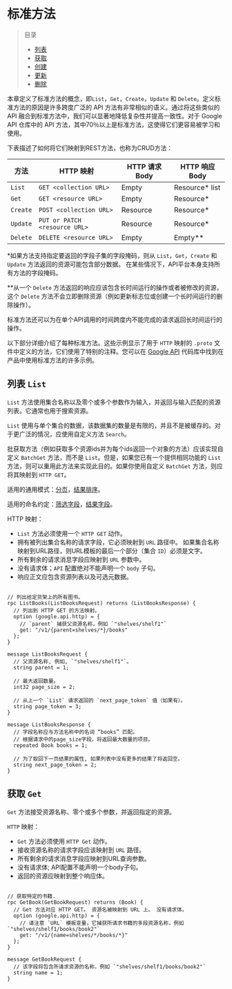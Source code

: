 # 标准方法

> 目录
> * [列表](https://github.com/DeadWish/translation-api-design-guide/blob/master/src/resource-names.md#完整资源名称)
> * [获取](https://github.com/DeadWish/translation-api-design-guide/blob/master/src/resource-names.md#相对资源名称)
> * [创建](https://github.com/DeadWish/translation-api-design-guide/blob/master/src/resource-names.md#资源id)
> * [更新](https://github.com/DeadWish/translation-api-design-guide/blob/master/src/resource-names.md#集合id)
> * [删除](https://github.com/DeadWish/translation-api-design-guide/blob/master/src/resource-names.md#资源名称-vs-url)

本章定义了标准方法的概念，即`List`，`Get`，`Create`，`Update` 和 `Delete`。定义标准方法的原因是许多跨度广泛的 API 方法有非常相似的语义。通过将这些类似的 API 融合到标准方法中，我们可以显著地降低复杂性并提高一致性。对于 Google API 仓库中的 API 方法，其中70％以上是标准方法，这使得它们更容易被学习和使用。

下表描述了如何将它们映射到REST方法，也称为CRUD方法：

| 方法 | HTTP 映射 |  HTTP 请求 Body  | HTTP 响应 Body |
| ----------------------   | -------- | ---------  | -------- |
| `List`	| `GET <collection URL>`		| Empty		| Resource* list |
| `Get`		| `GET <resource URL>`			| Empty		| Resource* 	 |
| `Create`	| `POST <collection URL>`		| Resource	| Resource* 	 |
| `Update`	| `PUT or PATCH <resource URL>`	| Resource	| Resource* 	 |
| `Delete`	| `DELETE <resource URL>`		| Empty		| Empty** 		 

*如果方法支持指定要返回的字段子集的字段掩码，则从 `List`，`Get`，`Create` 和 `Update` 方法返回的资源可能包含部分数据。 在某些情况下，API平台本身支持所有方法的字段掩码。

**从一个 `Delete` 方法返回的响应应该包含长时间运行的操作或者被修改的资源，这个 `Delete` 方法不会立即删除资源（例如更新标志位或创建一个长时间运行的删除操作）。

标准方法还可以为在单个API调用的时间跨度内不能完成的请求返回长时间运行的操作。

以下部分详细介绍了每种标准方法。这些示例显示了用于 `HTTP` 映射的 `.proto` 文件中定义的方法，它们使用了特别的注释。您可以在 [Google API](https://github.com/googleapis/googleapis) 代码库中找到在产品中使用标准方法的许多示例。

## 列表 `List`

`List` 方法使用集合名称以及零个或多个参数作为输入，并返回与输入匹配的资源列表。它通常也用于搜索资源。

`List` 使用与单个集合的数据，该数据集的数量是有限的，并且不是被缓存的。对于更广泛的情况，应使用自定义方法 `Search`。

批获取方法（例如获取多个资源ids并为每个ids返回一个对象的方法）应该实现自定义 `BatchGet` 方法，而不是 `List`。但是，如果您已有一个提供相同功能的 `List` 方法，则可以重用此方法来实现此目的。如果你使用自定义 `BatchGet` 方法，则应将其映射到 `HTTP GET`。

适用的通用模式：[分页]()，[结果排序]()。

适用的命名约定：[筛选字段]()，[结果字段]()。

HTTP 映射：

* `List` 方法必须使用一个 `HTTP GET` 动作。
* 拥有被列出集合名称的请求字段，它必须映射到 `URL` 路径中。 如果集合名称映射到URL路径，则URL模板的最后一个部分（集合 `ID`）必须是文字。
* 所有剩余的请求消息字段应映射到 `URL` 参数中。
* 没有请求体；`API` 配置绝对不能声明一个 `body` 子句。
* 响应正文应包含资源列表以及可选元数据。

```proto3

// 列出给定货架上的所有图书。
rpc ListBooks(ListBooksRequest) returns (ListBooksResponse) {
  // 列出到 HTTP GET 的方法映射。
  option (google.api.http) = {
    // `parent` 捕获父资源名称，例如 `"shelves/shelf1"`
    get: "/v1/{parent=shelves/*}/books"
  };
}

message ListBooksRequest {
  // 父资源名称, 例如, `"shelves/shelf1"`。
  string parent = 1;

  // 最大返回数量。
  int32 page_size = 2;

  // 从上一个 `List` 请求返回的 `next_page_token` 值（如果有）。
  string page_token = 3;
}

message ListBooksResponse {
  // 字段名称应与方法名称中的名词 “books” 匹配。
  // 根据请求中的page_size字段，将返回最大数量的项目。
  repeated Book books = 1;

  // 为了取回下一页结果的属性, 如果列表中没有更多的结果了将返回空。
  string next_page_token = 2;
}

```
## 获取 `Get`

`Get` 方法接受资源名称、零个或多个参数，并返回指定的资源。

`HTTP` 映射：

* `Get` 方法必须使用 `HTTP Get` 动作。
* 接收资源名称的请求字段应该映射到 `URL` 路径。
* 所有剩余的请求消息字段应映射到URL查询参数。
* 没有请求体; API配置不能声明一个body子句。
* 返回的资源应映射到整个响应体。

```proto3

// 获取特定的书籍.
rpc GetBook(GetBookRequest) returns (Book) {
  // Get 方法对应 HTTP GET。 资源名被映射到 URL 上。 没有请求体。
  option (google.api.http) = {
    // 请注意 `URL` 模板变量，它捕获所请求书籍的多段资源名称，例如 `"shelves/shelf1/books/book2"`
    get: "/v1/{name=shelves/*/books/*}"
  };
}

message GetBookRequest {
  // 该字段将包含所请求资源的名称，例如 `"shelves/shelf1/books/book2"`
  string name = 1;
}

```








